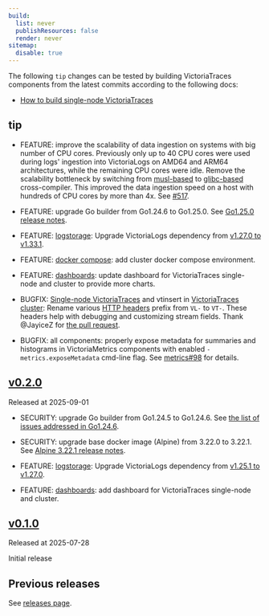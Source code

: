 ```yaml
---
build:
  list: never
  publishResources: false
  render: never
sitemap:
  disable: true
---
```

The following `tip` changes can be tested by building VictoriaTraces components from the latest commits according to the following docs:

* [How to build single-node VictoriaTraces](https://docs.victoriametrics.com/victoriatraces/#how-to-build-from-sources)

## tip

* FEATURE: improve the scalability of data ingestion on systems with big number of CPU cores. Previously only up to 40 CPU cores were used during logs' ingestion into VictoriaLogs on AMD64 and ARM64 architectures, while the remaining CPU cores were idle. Remove the scalability bottleneck by switching from [musl-based](https://wiki.musl-libc.org/) to [glibc-based](https://en.wikipedia.org/wiki/Glibc) cross-compiler. This improved the data ingestion speed on a host with hundreds of CPU cores by more than 4x. See [#517](https://github.com/VictoriaMetrics/VictoriaLogs/issues/517#issuecomment-3167039079).
* FEATURE: upgrade Go builder from Go1.24.6 to Go1.25.0. See [Go1.25.0 release notes](https://go.dev/doc/go1.25).
* FEATURE: [logstorage](https://docs.victoriametrics.com/victorialogs/): Upgrade VictoriaLogs dependency from [v1.27.0 to v1.33.1](https://github.com/VictoriaMetrics/VictoriaLogs/compare/v1.27.0...v1.33.1).
* FEATURE: [docker compose](https://github.com/VictoriaMetrics/VictoriaTraces/tree/master/deployment/docker): add cluster docker compose environment.
* FEATURE: [dashboards](https://github.com/VictoriaMetrics/VictoriaTraces/blob/master/dashboards): update dashboard for VictoriaTraces single-node and cluster to provide more charts.

* BUGFIX: [Single-node VictoriaTraces](https://docs.victoriametrics.com/victoriatraces/) and vtinsert in [VictoriaTraces cluster](https://docs.victoriametrics.com/victoriatraces/cluster/): Rename various [HTTP headers](https://docs.victoriametrics.com/victoriatraces/data-ingestion/#http-headers) prefix from `VL-` to `VT-`. These headers help with debugging and customizing stream fields. Thank @JayiceZ for [the pull request](https://github.com/VictoriaMetrics/VictoriaTraces/pull/56). 
* BUGFIX: all components: properly expose metadata for summaries and histograms in VictoriaMetrics components with enabled `-metrics.exposeMetadata` cmd-line flag. See [metrics#98](https://github.com/VictoriaMetrics/metrics/issues/98) for details.

## [v0.2.0](https://github.com/VictoriaMetrics/VictoriaTraces/releases/tag/v0.2.0)

Released at 2025-09-01

* SECURITY: upgrade Go builder from Go1.24.5 to Go1.24.6. See [the list of issues addressed in Go1.24.6](https://github.com/golang/go/issues?q=milestone%3AGo1.24.6+label%3ACherryPickApproved).
* SECURITY: upgrade base docker image (Alpine) from 3.22.0 to 3.22.1. See [Alpine 3.22.1 release notes](https://www.alpinelinux.org/posts/Alpine-3.19.8-3.20.7-3.21.4-3.22.1-released.html).

* FEATURE: [logstorage](https://docs.victoriametrics.com/victorialogs/): Upgrade VictoriaLogs dependency from [v1.25.1 to v1.27.0](https://github.com/VictoriaMetrics/VictoriaLogs/compare/v1.25.1...v1.27.0).
* FEATURE: [dashboards](https://github.com/VictoriaMetrics/VictoriaTraces/blob/master/dashboards): add dashboard for VictoriaTraces single-node and cluster. 

## [v0.1.0](https://github.com/VictoriaMetrics/VictoriaTraces/releases/tag/v0.1.0)

Released at 2025-07-28

Initial release

## Previous releases

See [releases page](https://github.com/VictoriaMetrics/VictoriaMetrics/releases).
